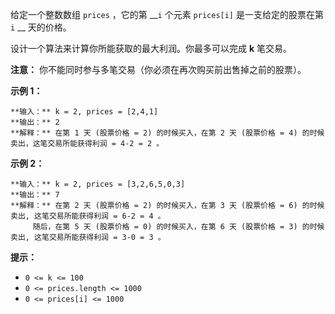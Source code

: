 给定一个整数数组 `prices` ，它的第 __`i` 个元素 `prices[i]` 是一支给定的股票在第 `i` __ 天的价格。

设计一个算法来计算你所能获取的最大利润。你最多可以完成 **k** 笔交易。

**注意：** 你不能同时参与多笔交易（你必须在再次购买前出售掉之前的股票）。

**示例 1：**

    
    
    **输入：** k = 2, prices = [2,4,1]
    **输出：** 2
    **解释：** 在第 1 天 (股票价格 = 2) 的时候买入，在第 2 天 (股票价格 = 4) 的时候卖出，这笔交易所能获得利润 = 4-2 = 2 。

**示例 2：**

    
    
    **输入：** k = 2, prices = [3,2,6,5,0,3]
    **输出：** 7
    **解释：** 在第 2 天 (股票价格 = 2) 的时候买入，在第 3 天 (股票价格 = 6) 的时候卖出, 这笔交易所能获得利润 = 6-2 = 4 。
         随后，在第 5 天 (股票价格 = 0) 的时候买入，在第 6 天 (股票价格 = 3) 的时候卖出, 这笔交易所能获得利润 = 3-0 = 3 。

**提示：**

  * `0 <= k <= 100`
  * `0 <= prices.length <= 1000`
  * `0 <= prices[i] <= 1000`

